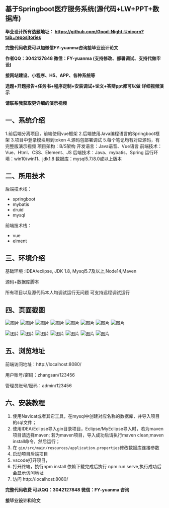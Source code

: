 ## 基于Springboot医疗服务系统(源代码+LW+PPT+数据库)
**毕业设计所有选题地址： https://github.com/Good-Night-Unicorn?tab=repositories**

**完整代码收费可以加微信FY-yuanma咨询接毕业设计论文**

**作者QQ：3042127848 微信：FY-yuanma (支持修改、部署调试、支持代做毕设)**

**接网站建设、小程序、H5、APP、各种系统等**

**选题+开题报告+任务书+程序定制+安装调试+论文+答辩ppt都可以做**
**详细视频演示**

**请联系我获取更详细的演示视频**

## 一、系统介绍

1.前后端分离项目，前端使用vue框架
2.后端使用Java编程语言的Springboot框架
3.项目中登录模块用到token
4.源码包部署调试
5.每个笔记均有对应源码，有完整版演示视频
项目架构：B/S架构
开发语言：Java语音、Vue语言
前端技术：Vue、Html、CSS、Element、JS
后端技术：Java、mybatis、Spring
运行环境：win10/win11、jdk1.8
数据库：mysql5.7/8.0或以上版本

## 二、所用技术

后端技术栈：

- springboot
- mybatis
- druid
- mysql

前端技术栈：

- vue
- elment



## 三、环境介绍

基础环境 :IDEA/eclipse, JDK 1.8, Mysql5.7及以上,Node14,Maven

源码+数据库脚本

所有项目以及源代码本人均调试运行无问题 可支持远程调试运行

## 四、页面截图

![图片](https://github.com/user-attachments/assets/570cf633-7294-4f8d-92d3-694b68962b9c)
![图片](https://github.com/user-attachments/assets/5015db27-d3d6-438a-a5bf-86652ec454aa)
![图片](https://github.com/user-attachments/assets/5d00191a-c1c8-4db6-aaab-c98f1979218f)
![图片](https://github.com/user-attachments/assets/2aa89da4-c7ef-4962-8929-ca4e1de1aa14)
![图片](https://github.com/user-attachments/assets/14170e77-14dd-467b-8560-8420dba1165f)
![图片](https://github.com/user-attachments/assets/aeb41d15-9e29-43f1-928f-683e96e753bd)
![图片](https://github.com/user-attachments/assets/76127b95-6ffe-45bc-a1e9-bf8d5fdcacbc)
![图片](https://github.com/user-attachments/assets/7bca5b2d-1935-44c7-b5a3-6343bf78bc6a)

![图片](https://github.com/user-attachments/assets/63054b8d-0c4b-46af-903d-e25883ef07b6)
![图片](https://github.com/user-attachments/assets/cbc9c6d7-94a2-466e-8065-71987219dfef)
![图片](https://github.com/user-attachments/assets/76c84530-0a44-4aad-9775-47ca23e3e008)
![图片](https://github.com/user-attachments/assets/d5850f98-0e2f-49d0-9c43-e018080b2247)
![图片](https://github.com/user-attachments/assets/85e5db55-2f38-433a-abac-cfb2dec3d0ef)
![图片](https://github.com/user-attachments/assets/1796893d-51bd-4ca7-8cd8-09e9d61bf797)
![图片](https://github.com/user-attachments/assets/4a8885e2-64fa-477f-a861-a5ba520e9722)

## 五、浏览地址

前端访问地址：http://localhost:8080/

用户账号/密码：zhangsan/123456

管理员账号/密码：admin/123456  

## 六、安装教程

1. 使用Navicat或者其它工具，在mysql中创建对应名称的数据库，并导入项目的sql文件；
2. 使用IDEA/Eclipse导入gin目录项目，Eclipse/MyEclipse导入时，若为maven项目请选择maven;
   若为maven项目，导入成功后请执行maven clean;maven install命令，然后运行；
3. 在 `gin/src/main/resources/application.properties`修改数据库连接参数
4. 启动项目后端项目 
5. vscode打开项目，
6. 打开终端，执行npm install 依赖下载完成后执行 npm run serve,执行成功后会显示访问地址
7. 访问  http://localhost:8080/

**完整代码收费  可以QQ：3042127848 微信：FY-yuanma 咨询**

**接毕业设计和论文**
